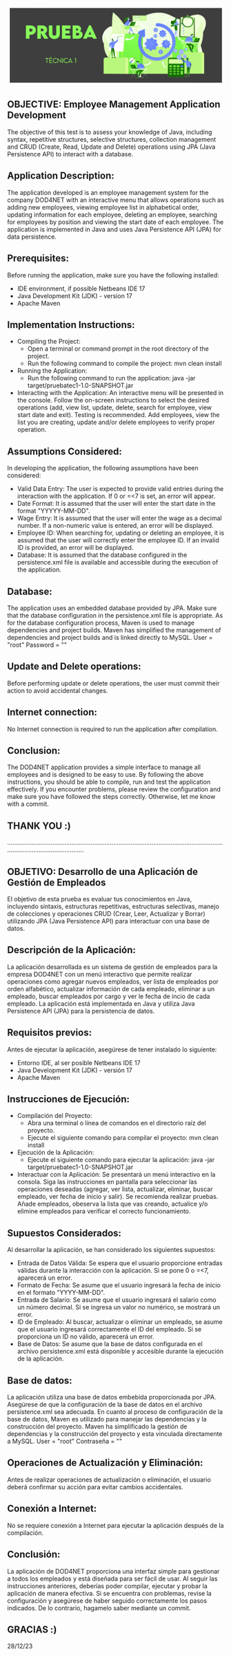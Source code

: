 <p align="center">
  <img src="https://github.com/jaimed411/dodero_jaime_pruebatec1/blob/main/pruebatec1.jpg" alt="foto">
</p>

## OBJECTIVE: Employee Management Application Development

The objective of this test is to assess your knowledge of Java, including syntax, repetitive structures, selective structures, collection management and CRUD (Create, Read, Update and Delete) operations using JPA (Java Persistence API) to interact with a database.

## Application Description:

The application developed is an employee management system for the company DOD4NET with an interactive menu that allows operations such as adding new employees, viewing employee list in alphabetical order, updating information for each employee, deleting an employee, searching for employees by position and viewing the start date of each employee. The application is implemented in Java and uses Java Persistence API (JPA) for data persistence.

## Prerequisites:

Before running the application, make sure you have the following installed:
- IDE environment, if possible Netbeans IDE 17
- Java Development Kit (JDK) - version 17
- Apache Maven

## Implementation Instructions:
- Compiling the Project:
  - Open a terminal or command prompt in the root directory of the project.
  - Run the following command to compile the project:
    mvn clean install
- Running the Application:
  - Run the following command to run the application:
    java -jar target/pruebatec1-1.0-SNAPSHOT.jar
- Interacting with the Application: An interactive menu will be presented in the console. Follow the on-screen instructions to select the desired operations (add, view list, update, delete, search for employee, view start date and exit). Testing is recommended. Add employees, view the list you are creating, update and/or delete employees to verify proper operation.

## Assumptions Considered:
In developing the application, the following assumptions have been considered:
- Valid Data Entry: The user is expected to provide valid entries during the interaction with the application. If 0 or =<7 is set, an error will appear.
- Date Format: It is assumed that the user will enter the start date in the format "YYYYY-MM-DD".
- Wage Entry: It is assumed that the user will enter the wage as a decimal number. If a non-numeric value is entered, an error will be displayed.
- Employee ID: When searching for, updating or deleting an employee, it is assumed that the user will correctly enter the employee ID. If an invalid ID is provided, an error will be displayed.
- Database: It is assumed that the database configured in the persistence.xml file is available and accessible during the execution of the application.

## Database: 
The application uses an embedded database provided by JPA. Make sure that the database configuration in the persistence.xml file is appropriate. As for the database configuration process, Maven is used to manage dependencies and project builds. Maven has simplified the management of dependencies and project builds and is linked directly to MySQL. User = "root" Password = ""

## Update and Delete operations:
Before performing update or delete operations, the user must commit their action to avoid accidental changes.

## Internet connection:
No Internet connection is required to run the application after compilation.

## Conclusion:
The DOD4NET application provides a simple interface to manage all employees and is designed to be easy to use. By following the above instructions, you should be able to compile, run and test the application effectively. If you encounter problems, please review the configuration and make sure you have followed the steps correctly. Otherwise, let me know with a commit.

## THANK YOU :)

........................................................................................................................................................................

## OBJETIVO: Desarrollo de una Aplicación de Gestión de Empleados

El objetivo de esta prueba es evaluar tus conocimientos en Java, incluyendo sintaxis, estructuras repetitivas, estructuras selectivas, manejo de colecciones y operaciones CRUD (Crear, Leer, Actualizar y Borrar) utilizando JPA (Java Persistence API) para interactuar con una base de datos.

## Descripción de la Aplicación:

La aplicación desarrollada es un sistema de gestión de empleados para la empresa DOD4NET con un menú interactivo que permite realizar operaciones como agregar nuevos empleados, ver lista de empleados por orden alfabético, actualizar información de cada empleado, eliminar a un empleado, buscar empleados por cargo y ver le fecha de incio de cada empleado. La aplicación está implementada en Java y utiliza Java Persistence API (JPA) para la persistencia de datos.

## Requisitos previos:

Antes de ejecutar la aplicación, asegúrese de tener instalado lo siguiente:
- Entorno IDE, al ser posible Netbeans IDE 17
- Java Development Kit (JDK) - versión 17
- Apache Maven

## Instrucciones de Ejecución:
- Compilación del Proyecto:
  - Abra una terminal o línea de comandos en el directorio raíz del proyecto.
  - Ejecute el siguiente comando para compilar el proyecto:
    mvn clean install
- Ejecución de la Aplicación:
  - Ejecute el siguiente comando para ejecutar la aplicación:
    java -jar target/pruebatec1-1.0-SNAPSHOT.jar
- Interactuar con la Aplicación: Se presentará un menú interactivo en la consola. Siga las instrucciones en pantalla para seleccionar las operaciones deseadas (agregar, ver lista, actualizar, eliminar, buscar empleado, ver fecha de inicio y salir). Se recomienda realizar pruebas. Añade empleados, obeserva la lista que vas creando, actualice y/o elimine empleados para verificar el correcto funcionamiento.

## Supuestos Considerados:
Al desarrollar la aplicación, se han considerado los siguientes supuestos:
- Entrada de Datos Válida: Se espera que el usuario proporcione entradas válidas durante la interacción con la aplicación. Si se pone 0 o =<7, aparecerá un error.
- Formato de Fecha: Se asume que el usuario ingresará la fecha de inicio en el formato "YYYY-MM-DD".
- Entrada de Salario: Se asume que el usuario ingresará el salario como un número decimal. Si se ingresa un valor no numérico, se mostrará un error.
- ID de Empleado: Al buscar, actualizar o eliminar un empleado, se asume que el usuario ingresará correctamente el ID del empleado. Si se proporciona un ID no válido, aparecerá un error.
- Base de Datos: Se asume que la base de datos configurada en el archivo persistence.xml está disponible y accesible durante la ejecución de la aplicación.

## Base de datos: 
La aplicación utiliza una base de datos embebida proporcionada por JPA. Asegúrese de que la configuración de la base de datos en el archivo persistence.xml sea adecuada. En cuanto al proceso de configuración de la base de datos, Maven es utilizado para manejar las dependencias y la construcción del proyecto. Maven ha simplificado la gestión de dependencias y la construcción del proyecto y esta vinculada directamente a MySQL. User = "root" Contraseña = ""

## Operaciones de Actualización y Eliminación:
Antes de realizar operaciones de actualización o eliminación, el usuario deberá confirmar su acción para evitar cambios accidentales.

## Conexión a Internet:
No se requiere conexión a Internet para ejecutar la aplicación después de la compilación.

## Conclusión:
La aplicación de DOD4NET proporciona una interfaz simple para gestionar a todos los empleados y está diseñada para ser fácil de usar. Al seguir las instrucciones anteriores, deberías poder compilar, ejecutar y probar la aplicación de manera efectiva. Si se encuentra con problemas, revise la configuración y asegúrese de haber seguido correctamente los pasos indicados. De lo contrario, hagamelo saber mediante un commit.

## GRACIAS :)
28/12/23









